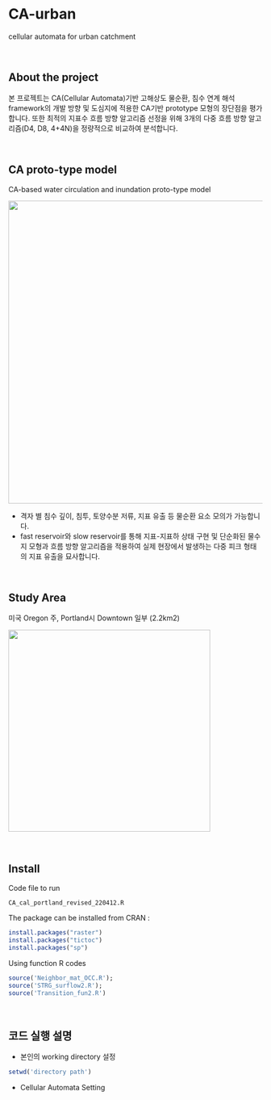 # CA-urban

cellular automata for urban catchment

<br>

## About the project

본 프로젝트는 CA(Cellular Automata)기반 고해상도 물순환, 침수 연계 해석 framework의 개발 방향 및 도심지에 적용한 CA기반 prototype 모형의 장단점을 평가합니다. 또한  최적의 지표수 흐름 방향 알고리즘 선정을 위해 3개의 다중 흐름 방향 알고리즘(D4, D8, 4+4N)을 정량적으로 비교하여 분석합니다.

<br>

## CA proto-type model 

CA-based water circulation and inundation proto-type model

<p align="left">
    <img src="https://user-images.githubusercontent.com/99592576/170301234-4406eafe-e1b9-46ab-8bbf-e50ee23ca435.png" width="600px" height="auto"/>
</p>

- 격자 별 침수 깊이, 침투, 토양수분 저류, 지표 유출 등 물순환 요소 모의가 가능합니다.
- fast reservoir와 slow reservoir를 통해 지표-지표하 상태 구현 및 단순화된 물수지 모형과 흐름 방향 알고리즘을 적용하여 실제 현장에서 발생하는 다중 피크 형태의 지표 유출을 묘사합니다.

<br>

## Study Area
미국 Oregon 주, Portland시 Downtown 일부 (2.2km2)

<p align="left">
    <img src="https://user-images.githubusercontent.com/99592576/170301319-5ea2ea3f-d716-4d34-b009-6d536046b725.png" width="400px" height="auto"/>
</p>
<br>

## Install

Code file to run

```CA_cal_portland_revised_220412.R```


The package can be installed from CRAN :

```r
install.packages("raster")
install.packages("tictoc")
install.packages("sp")
```

Using function R codes

```r
source('Neighbor_mat_OCC.R');
source('STRG_surflow2.R');
source('Transition_fun2.R')
```
<br>

## 코드 실행 설명
* 본인의 working directory 설정
```r
setwd('directory path')
```
* Cellular Automata Setting 